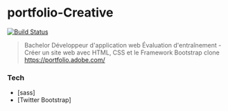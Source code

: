 # portfolio-Creative
[![Build Status](https://travis-ci.org/joemccann/dillinger.svg?branch=master)](https://travis-ci.org/joemccann/dillinger)
> Bachelor Développeur d'application web 
> Évaluation d'entraînement - Créer un site web avec HTML, CSS et le Framework Bootstrap
> clone https://portfolio.adobe.com/

### Tech

* [sass]
* [Twitter Bootstrap]
